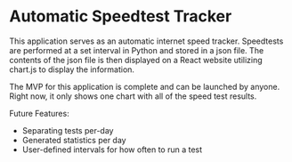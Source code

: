 # Automatic Speedtest Tracker

This application serves as an automatic internet speed tracker. Speedtests are performed at a set interval in Python and stored in a json file. The contents of the json file is then displayed on a React website utilizing chart.js to display the information.

The MVP for this application is complete and can be launched by anyone. Right now, it only shows one chart with all of the speed test results.

Future Features:

- Separating tests per-day
- Generated statistics per day
- User-defined intervals for how often to run a test
